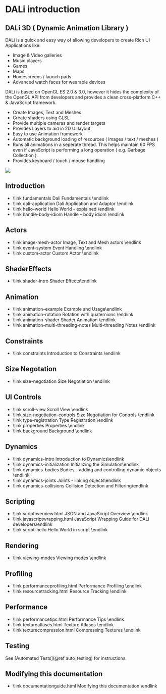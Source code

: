 # DALi introduction

## DALi 3D ( Dynamic Animation Library )

DALi is a quick and easy way of allowing developers to create Rich UI Applications like:

 + Image & Video galleries
 + Music players
 + Games
 + Maps
 + Homescreens / launch pads
 + Advanced watch faces for wearable devices

DALi is based on OpenGL ES 2.0 & 3.0, however it hides the complexity of
the OpenGL API from developers and provides a clean cross-platform C++ & JavaScript framework.

+ Create Images, Text and Meshes
+ Create shaders using GLSL
+ Provide multiple cameras and render targets
+ Provides Layers to aid in 2D UI layout
+ Easy to use Animation framework
+ Automatic background loading of resources ( images / text / meshes )
+ Runs all animations in a seperate thread. This helps maintain 60 FPS even if JavaScript is performing a long operation ( e.g. Garbage Collection ).
+ Provides keyboard / touch / mouse handling

![ ](screen-shot.png)

## Introduction
- \link fundamentals Dali Fundamentals \endlink
- \link dali-application Dali Application and Adaptor \endlink
- \link hello-world Hello World - explained \endlink
- \link handle-body-idiom Handle – body idiom \endlink

## Actors
 - \link image-mesh-actor Image, Text and Mesh actors \endlink
 - \link event-system Event Handling \endlink
 - \link custom-actor Custom Actor \endlink

 ## ShaderEffects
 - \link shader-intro Shader Effects\endlink

 ## Animation
 - \link animation-example Example and Usage\endlink
 - \link animation-rotation Rotation with quaternions \endlink
 - \link animation-shader Shader Animation \endlink
 - \link animation-multi-threading-notes Multi-threading Notes \endlink

 ## Constraints
 - \link constraints Introduction to Constraints \endlink

## Size Negotation
 - \link size-negotiation Size Negotiation \endlink

 ## UI Controls
 - \link scroll-view Scroll View \endlink
 - \link size-negotiation-controls Size Negotiation for Controls \endlink
 - \link type-registration Type Registration \endlink
 - \link properties Properties \endlink
 - \link background Background \endlink

 ## Dynamics
 - \link dynamics-intro Introduction to Dynamics\endlink
 - \link dynamics-initialization Initializing the Simulation\endlink
 - \link dynamics-bodies Bodies - adding and controlling dynamic objects \endlink
 - \link dynamics-joints Joints - linking objects\endlink
 - \link dynamics-collisions Collision Detection and Filtering\endlink

 ## Scripting
 - \link scriptoverview.html JSON and JavaScript Overview \endlink
 - \link javascriptwrapping.html JavaScript Wrapping Guide for DALi developers\endlink
 - \link script-hello Hello World in script \endlink

 ## Rendering
 - \link viewing-modes Viewing modes \endlink

 ## Profiling
 - \link performanceprofiling.html Performance Profiling \endlink
 - \link resourcetracking.html Resource Tracking \endlink

 ## Performance
 - \link performancetips.html Performance Tips \endlink
 - \link textureatlases.html Texture Atlases  \endlink
 - \link texturecompression.html Compressing Textures \endlink

## Testing
 See [Automated Tests](@ref auto_testing) for instructions.


## Modifying this documentation
- \link documentationguide.html Modifying this documentation \endlink


